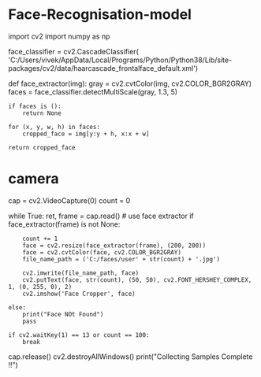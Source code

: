 # Face-Recognisation-model
import cv2
import numpy as np

face_classifier = cv2.CascadeClassifier(
'C:/Users/vivek/AppData/Local/Programs/Python/Python38/Lib/site-packages/cv2/data/haarcascade_frontalface_default.xml')



def face_extractor(img):
    gray = cv2.cvtColor(img, cv2.COLOR_BGR2GRAY)
    faces = face_classifier.detectMultiScale(gray, 1.3, 5)

    if faces is ():
        return None

    for (x, y, w, h) in faces:
        cropped_face = img[y:y + h, x:x + w]

    return cropped_face


# camera
cap = cv2.VideoCapture(0)
count = 0

while True:
    ret, frame = cap.read()
    # use face extractor
    if face_extractor(frame) is not None:

        count += 1
        face = cv2.resize(face_extractor(frame), (200, 200))
        face = cv2.cvtColor(face, cv2.COLOR_BGR2GRAY)
        file_name_path = ('C:/faces/user' + str(count) + '.jpg')

        cv2.imwrite(file_name_path, face)
        cv2.putText(face, str(count), (50, 50), cv2.FONT_HERSHEY_COMPLEX, 1, (0, 255, 0), 2)
        cv2.imshow('Face Cropper', face)

    else:
        print("Face NOt Found")
        pass

    if cv2.waitKey(1) == 13 or count == 100:
        break

cap.release()
cv2.destroyAllWindows()
print("Collecting Samples Complete !!")

